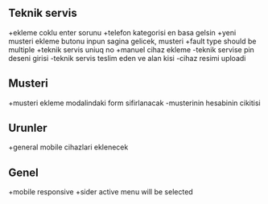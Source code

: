 ## Teknik servis

+ekleme coklu enter sorunu
+telefon kategorisi en basa gelsin
+yeni musteri ekleme butonu inpun sagina gelicek, musteri
+fault type should be multiple
+teknik servis uniuq no
+manuel cihaz ekleme
-teknik servise pin deseni girisi
-teknik servis teslim eden ve alan kisi
-cihaz resimi uploadi

## Musteri

+musteri ekleme modalindaki form sifirlanacak
-musterinin hesabinin cikitisi

## Urunler

+general mobile cihazlari eklenecek

## Genel

+mobile responsive
+sider active menu will be selected
